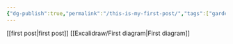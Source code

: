 ```yaml
---
{"dg-publish":true,"permalink":"/this-is-my-first-post/","tags":["gardenEntry"]}
---
```


[[first post\|first post]]
[[Excalidraw/First diagram\|First diagram]]



